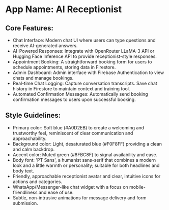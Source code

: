 # **App Name**: AI Receptionist

## Core Features:

- Chat Interface: Modern chat UI where users can type questions and receive AI-generated answers.
- AI-Powered Responses: Integrate with OpenRouter LLaMA-3 API or Hugging Face Inference API to provide receptionist-style responses.
- Appointment Booking: A straightforward booking form for users to schedule appointments, storing data in Firestore.
- Admin Dashboard: Admin interface with Firebase Authentication to view chats and manage bookings.
- Real-time Chat Logging: Capture conversation transcripts. Save chat history in Firestore to maintain context and training tool.
- Automated Confirmation Messages: Automatically send booking confirmation messages to users upon successful booking.

## Style Guidelines:

- Primary color: Soft blue (#A0D2EB) to create a welcoming and trustworthy feel, reminiscent of clear communication and approachability.
- Background color: Light, desaturated blue (#F0F8FF) providing a clean and calm backdrop.
- Accent color: Muted green (#8FBC8F) to signal availability and ease.
- Body font: 'PT Sans', a humanist sans-serif that combines a modern look and a little warmth or personality; suitable for both headlines and body text.
- Friendly, approachable receptionist avatar and clear, intuitive icons for actions and categories.
- WhatsApp/Messenger-like chat widget with a focus on mobile-friendliness and ease of use.
- Subtle, non-intrusive animations for message delivery and form submission.
